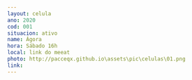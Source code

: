 ```yaml
---
layout: celula
ano: 2020
cod: 001
situacion: ativo
name: Ágora
hora: Sábado 16h
local: link do meeat
photo: http://pacceqx.github.io\assets\pic\celulas\01.png
link: 
---
```


